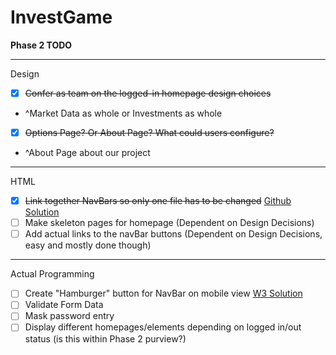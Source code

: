 # InvestGame


__Phase 2 TODO__

---

Design
- [X] ~~Confer as team on the logged-in homepage design choices~~
- ^Market Data as whole or Investments as whole
- [X] ~~Options Page? Or About Page? What could users configure?~~
- ^About Page about our project

---

HTML
- [X] ~~Link together NavBars so only one file has to be changed~~ [Github Solution](https://stackoverflow.com/questions/31954089/how-can-i-reuse-a-navigation-bar-on-multiple-pages)
- [ ] Make skeleton pages for homepage (Dependent on Design Decisions)
- [ ] Add actual links to the navBar buttons (Dependent on Design Decisions, easy and mostly done though)

---

Actual Programming
- [ ] Create "Hamburger" button for NavBar on mobile view [W3 Solution](https://www.w3schools.com/howto/howto_css_menu_icon.asp)
- [ ] Validate Form Data
- [ ] Mask password entry
- [ ] Display different homepages/elements depending on logged in/out status (is this within Phase 2 purview?)
